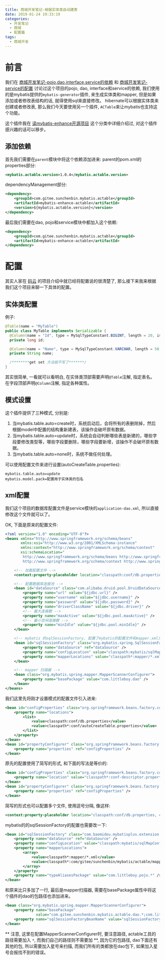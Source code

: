 ```yaml
---
title: 商城开发笔记-根据实体类自动建表
date: 2019-01-24 19:33:19
categories:
  - 开发笔记
  - 商城
  - 配置篇
tags:
  - 商城开发
---
```


# 前言

我们在 [商城开发笔记-pojo,dao,interface,service的依赖](/my_project/shopping_mall/Dependence_and_configuration/Shopping-mall-developNote-pojo-dao-interface-service-depend.html) 和 [商城开发笔记-service的配置](/my_project/shopping_mall/Dependence_and_configuration/Shopping-mall-developNote-service-config.html) 讨论过这个项目的pojo, dao, interface和service的依赖, 我们使用的是mybatis提供的`mybatis-generator`插件, 来生成实体类和mapper, 但是如果添加或者修改表结构的话, 就得使用sql来直接修改。 hibernate可以根据实体类来创建或者修改表, 那么我们今天要使用另一个插件, `ACTable`来让mybatis也支持这个功能。

这个插件我在 [读mybatis-enhance开源项目](/categories/read-open-source/Java/mybatis-enhance/) 这个分类中详细介绍过, 对这个插件感兴趣的话可以移步。
<!--more-->
## 添加依赖

首先我们需要在`parent`模块中将这个依赖添加进来:
parent的pom.xml的properties部分:

```xml
<mybatis.actable.version>1.0.4</mybatis.actable.version>
```

dependencyManagement部分:

```xml
<dependency>
    <groupId>com.gitee.sunchenbin.mybatis.actable</groupId>
    <artifactId>mybatis-enhance-actable</artifactId>
    <version>${mybatis.actable.version}</version>
</dependency>
```

最后我们需要在dao, pojo和service模块中都加入这个依赖:

```xml
<dependency>
    <groupId>com.gitee.sunchenbin.mybatis.actable</groupId>
    <artifactId>mybatis-enhance-actable</artifactId>
</dependency>
```

# 配置

其实人家在 [码云](http://git.oschina.net/sunchenbin/mybatis-enhance) 的项目介绍中就已经将配置说的很清楚了, 那么接下来我来根据我们这个项目来聊一下具体的配置。

## 实体类配置

例子:

```java
@Table(name = "MyTable")
public class MyTable implements Serializable {
  @Column(name = "Id", type = MySqlTypeConstant.BIGINT, length = 20, isKey = true, isAutoIncrement = true)
  private long id;

  @Column(name = "Name", type = MySqlTypeConstant.VARCHAR, length = 50, isNull = false, defaultValue = "")
  private String name;

  /********get set 方法就不写了*******/
}
```

其实很简单, 一看就可以看明白, 在实体类顶部需要声明`@Table`注解, 指定表名。
在字段顶部声明`@Column`注解, 指定各种属性。

## 模式设置

这个插件提供了三种模式, 分别是:

1. 当mybatis.table.auto=create时，系统启动后，会将所有的表删除掉，然后根据model中配置的结构重新建表，该操作会破坏原有数据。
2. 当mybatis.table.auto=update时，系统会自动判断哪些表是新建的，哪些字段要修改类型等，哪些字段要删除，哪些字段要新增，该操作不会破坏原有数据。
3. 当mybatis.table.auto=none时，系统不做任何处理。

可以使用配置文件来进行设置(autoCreateTable.properties):

```properties
mybatis.table.auto=update
mybatis.model.pack=配置用于实体类的包名
```

## xml配置

我们这个项目的数据库配置文件是service模块的`application-dao.xml`, 所以直接修改这个文件就可以了。

OK, 下面是原来的配置文件:

```xml
<?xml version="1.0" encoding="UTF-8"?>
<beans xmlns="http://www.springframework.org/schema/beans"
       xmlns:xsi="http://www.w3.org/2001/XMLSchema-instance"
       xmlns:context="http://www.springframework.org/schema/context"
       xsi:schemaLocation="
        http://www.springframework.org/schema/beans http://www.springframework.org/schema/beans/spring-beans-4.0.xsd
        http://www.springframework.org/schema/context http://www.springframework.org/schema/context/spring-context-4.0.xsd">

    <!-- 加载配置文件 -->
    <context:property-placeholder location="classpath:conf/db.properties" />

    <!-- 配置数据库连接池 -->
    <bean id="dataSource" class="com.alibaba.druid.pool.DruidDataSource" destroy-method="close">
        <property name="url" value="${jdbc.url}" />
        <property name="username" value="${jdbc.username}" />
        <property name="password" value="${jdbc.password}" />
        <property name="driverClassName" value="${jdbc.driver}" />
        <!-- 最大连接数 -->
        <property name="maxActive" value="${jdbc.pool.maxActive}" />
        <!-- 最小空闲连接数 -->
        <property name="minIdle" value="${jdbc.pool.minIdle}" />
    </bean>

    <!-- mybatis 的sqlSessionFactory, 配置了mybatis的配置文件和mapper.xml文件 -->
    <bean id="sqlSessionFactory" class="org.mybatis.spring.SqlSessionFactoryBean">
        <property name="dataSource" ref="dataSource" />
        <property name="configLocation" value="classpath:mybatis/sqlMapConfig.xml" />
        <property name="mapperLocations" value="classpath*:mapper/*.xml" />
    </bean>

    <!-- mapper 扫描器 -->
    <bean class="org.mybatis.spring.mapper.MapperScannerConfigurer">
        <property name="basePackage" value="com.littleboy.dao" />
    </bean>
</beans>
```

我们这里先将刚才设置模式的配置文件引入进来:

```xml
<bean id="configProperties" class="org.springframework.beans.factory.config.PropertiesFactoryBean">
    <property name="locations">
        <list>
            <value>classpath:conf/db.properties</value>
            <value>classpath*:conf/autoCreateTable.properties</value>
        </list>
    </property>
</bean>
<bean id="propertyConfigurer" class="org.springframework.beans.factory.config.PreferencesPlaceholderConfigurer">
    <property name="properties" ref="configProperties" />
</bean>
```

原先的配置使用了简写的形式, 和下面的写法是等价的:

```xml
<bean id="configProperties" class="org.springframework.beans.factory.config.PropertiesFactoryBean">
    <property name="location" value="classpath*:conf-descriptor.properties"/>
</bean>
<bean id="propertyConfigurer" class="org.springframework.beans.factory.config.PreferencesPlaceholderConfigurer">
    <property name="properties" ref="configProperties" />
</bean>
```
简写的形式也可以配置多个文件, 使用逗号分隔, 像这样:

```xml
<context:property-placeholder location="classpath:conf/db.properties, classpath*:conf/autoCreateTable.properties" />
```

mybatis的的sqlSessionFactory的配置也需要改一下:

```xml
<bean id="sqlSessionFactory" class="com.baomidou.mybatisplus.extension.spring.MybatisSqlSessionFactoryBean">
    <property name="dataSource" ref="dataSource" />
    <property name="configLocation" value="classpath:mybatis/sqlMapConfig.xml" />
    <property name="mapperLocations">
        <array>
            <value>classpath*:mapper/*.xml</value>
            <value>classpath*:com/gitee/sunchenbin/mybatis/actable/mapping/*/*.xml</value>
        </array>
    </property>
    <property name="typeAliasesPackage" value="com.littleboy.pojo.*" />
</bean>

```
和原来比只多加了一行, 最后是mapper扫描器, 需要在basePackage属性中将这个插件的dao的包路径也添加进来。

```xml
<bean class="org.mybatis.spring.mapper.MapperScannerConfigurer">
    <property name="basePackage"
              value="com.gitee.sunchenbin.mybatis.actable.dao.*;com.littleboy.dao" />
    <property name="sqlSessionFactoryBeanName" value="sqlSessionFactory" />
</bean>
```

** 注意, 这里在配置MapperScannerConfigurer时, 要注意路径, actable工具的路径需要加入 `*`, 而我们自己的路径则不需要加 **, 因为它的包路径, dao下面还有其他的包, 所以需要加入星号来扫描, 而我们所有的类都放在dao包下, 如果加入星号会报找不到的错误。
